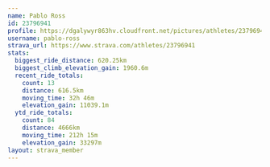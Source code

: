```yaml
---
name: Pablo Ross
id: 23796941
profile: https://dgalywyr863hv.cloudfront.net/pictures/athletes/23796941/14615399/1/large.jpg
username: pablo-ross
strava_url: https://www.strava.com/athletes/23796941
stats:
  biggest_ride_distance: 620.25km
  biggest_climb_elevation_gain: 1960.6m
  recent_ride_totals:
    count: 13
    distance: 616.5km
    moving_time: 32h 46m
    elevation_gain: 11039.1m
  ytd_ride_totals:
    count: 84
    distance: 4666km
    moving_time: 212h 15m
    elevation_gain: 33297m
layout: strava_member
--- 
```

